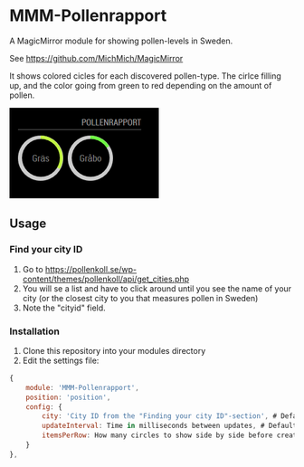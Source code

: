 # MMM-Pollenrapport
A MagicMirror module for showing pollen-levels in Sweden.

See https://github.com/MichMich/MagicMirror

It shows colored cicles for each discovered pollen-type. The cirlce filling up, and the color going from green to red depending on the amount of pollen.

![Example image](https://github.com/atrixiex/MMM-Pollenrapport/blob/master/Example.png?raw=True)

## Usage
### Find your city ID
1. Go to https://pollenkoll.se/wp-content/themes/pollenkoll/api/get_cities.php 
2. You will se a list and have to click around until you see the name of your city (or the closest city to you that measures pollen in Sweden)
3. Note the "cityid" field.

### Installation
1. Clone this repository into your modules directory
2. Edit the settings file:
```javascript
{
    module: 'MMM-Pollenrapport',
    position: 'position',
    config: {
        city: 'City ID from the "Finding your city ID"-section', # Defaults to: '94'
        updateInterval: Time in milliseconds between updates, # Defaults to 6 hours: 6 * 1000 * 60 * 60
        itemsPerRow: How many circles to show side by side before creating a new row of circles. # Defaults to: 2
    }
},
```
